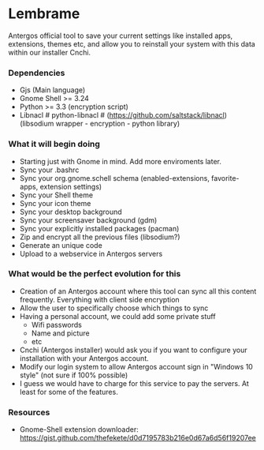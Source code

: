 # Lembrame
Antergos official tool to save your current settings like installed apps, extensions, themes etc,
and allow you to reinstall your system with this data within our installer Cnchi.

### Dependencies

* Gjs (Main language)
* Gnome Shell >= 3.24
* Python >= 3.3 (encryption script)
* Libnacl # python-libnacl # (https://github.com/saltstack/libnacl) (libsodium wrapper - encryption - python library)

### What it will begin doing

* Starting just with Gnome in mind. Add more enviroments later.
* Sync your .bashrc
* Sync your org.gnome.schell schema (enabled-extensions, favorite-apps, extension settings)
* Sync your Shell theme
* Sync your icon theme
* Sync your desktop background
* Sync your screensaver background (gdm)
* Sync your explicitly installed packages (pacman)
* Zip and encrypt all the previous files (libsodium?)
* Generate an unique code
* Upload to a webservice in Antergos servers

### What would be the perfect evolution for this

* Creation of an Antergos account where this tool can sync all this content frequently. Everything with client side encryption
* Allow the user to specifically choose which things to sync
* Having a personal account, we could add some private stuff
	* Wifi passwords
	* Name and picture
	* etc
* Cnchi (Antergos installer) would ask you if you want to configure your installation with your Antergos account.
* Modify our login system to allow Antergos account sign in "Windows 10 style" (not sure if 100% possible)
* I guess we would have to charge for this service to pay the servers. At least for some of the features.

### Resources
* Gnome-Shell extension downloader: https://gist.github.com/thefekete/d0d7195783b216e0d67a6d56f19207ee
